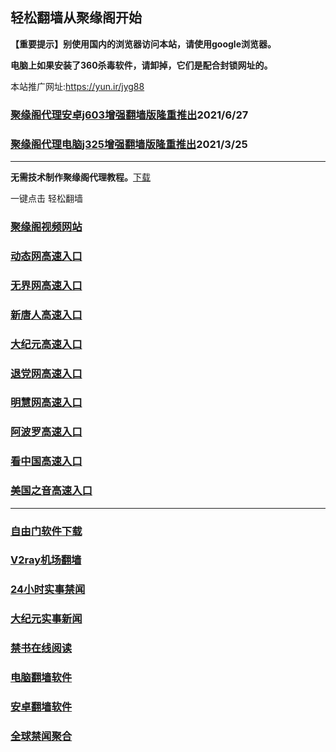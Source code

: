 ## 轻松翻墙从聚缘阁开始

**【重要提示】别使用国内的浏览器访问本站，请使用google浏览器。**

**电脑上如果安装了360杀毒软件，请卸掉，它们是配合封锁网址的。**

本站推广网址:https://yun.ir/jyg88

### [聚缘阁代理安卓j603增强翻墙版隆重推出](https://gitlab.com/juyuange/2/-/raw/master/j603.apk)2021/6/27

### [聚缘阁代理电脑j325增强翻墙版隆重推出](https://gitlab.com/juyuange/2/-/raw/master/j325dn.rar)2021/3/25

***



**无需技术制作聚缘阁代理教程。**[下载](https://gitlab.com/j25414/jyg/-/raw/master/jygdl.rar)

一键点击 轻松翻墙




### [聚缘阁视频网站](https://e3.uuuny.tk//)

### [动态网高速入口](https://88y.domhy.ml/creee/y444p)

### [无界网高速入口](https://88y.domhy.ml/aauuu/u12t)

### [新唐人高速入口](https://88y.domhy.ml/yyyyk/u5t)

### [大纪元高速入口](https://88y.domhy.ml/uuuuuy/d7t)

### [退党网高速入口](https://88y.domhy.ml/xxee/d8t)

### [明慧网高速入口](https://88y.domhy.ml/xxwww/d3e)

### [阿波罗高速入口](https://88y.domhy.ml/xxoo/e13a)

### [看中国高速入口](https://88y.domhy.ml/xxeee/a11n)

### [美国之音高速入口](https://88y.domhy.ml/xxyyy/a18m)

***






### [自由门软件下载](https://git.io/skyfree)

### [V2ray机场翻墙](https://github.com/bannedbook/fanqiang/wiki/V2ray%E6%9C%BA%E5%9C%BA)

### [24小时实事禁闻](https://github.com/fyvn2199/djy/blob/master/gb/n24hr.md?dfh#1)

### [大纪元实事新闻](https://github.com/fyvn2199/djy/blob/master/gb/nsc413.md?dfh#1)

### [禁书在线阅读](https://github.com/txyzum203/djy/blob/master/gb/9p.md?flntdtv#1)

### [电脑翻墙软件](https://github.com/Alvin9999/new-pac/wiki)

### [安卓翻墙软件](https://git.io/afq)

### [全球禁闻聚合](https://github.com/gfw-breaker/banned-news1/blob/master/README.md)












